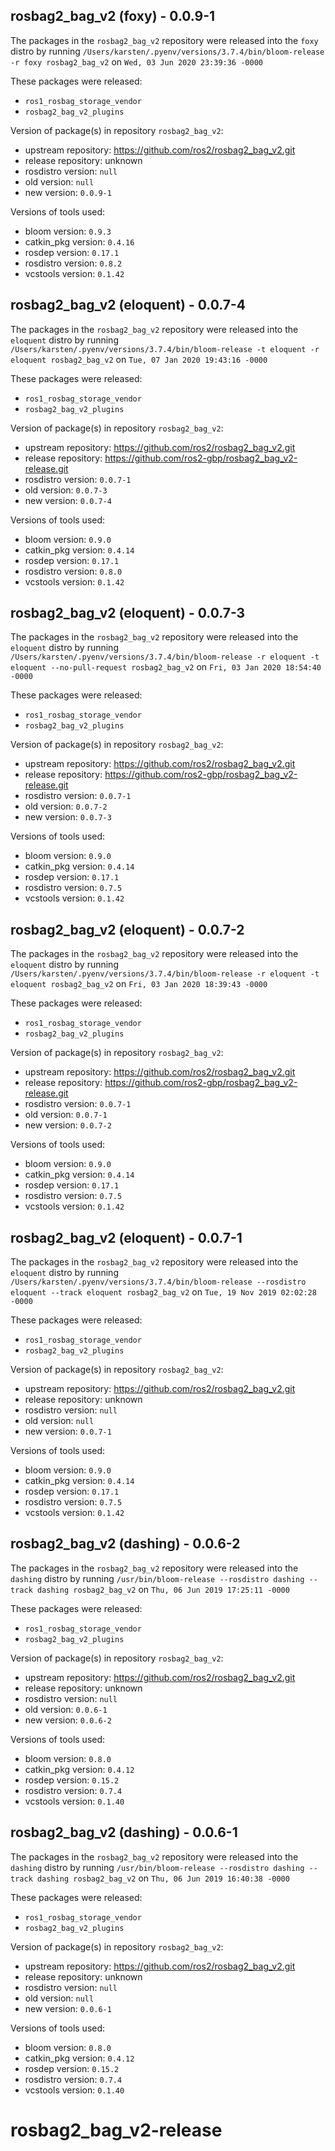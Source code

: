 ## rosbag2_bag_v2 (foxy) - 0.0.9-1

The packages in the `rosbag2_bag_v2` repository were released into the `foxy` distro by running `/Users/karsten/.pyenv/versions/3.7.4/bin/bloom-release -r foxy rosbag2_bag_v2` on `Wed, 03 Jun 2020 23:39:36 -0000`

These packages were released:
- `ros1_rosbag_storage_vendor`
- `rosbag2_bag_v2_plugins`

Version of package(s) in repository `rosbag2_bag_v2`:

- upstream repository: https://github.com/ros2/rosbag2_bag_v2.git
- release repository: unknown
- rosdistro version: `null`
- old version: `null`
- new version: `0.0.9-1`

Versions of tools used:

- bloom version: `0.9.3`
- catkin_pkg version: `0.4.16`
- rosdep version: `0.17.1`
- rosdistro version: `0.8.2`
- vcstools version: `0.1.42`


## rosbag2_bag_v2 (eloquent) - 0.0.7-4

The packages in the `rosbag2_bag_v2` repository were released into the `eloquent` distro by running `/Users/karsten/.pyenv/versions/3.7.4/bin/bloom-release -t eloquent -r eloquent rosbag2_bag_v2` on `Tue, 07 Jan 2020 19:43:16 -0000`

These packages were released:
- `ros1_rosbag_storage_vendor`
- `rosbag2_bag_v2_plugins`

Version of package(s) in repository `rosbag2_bag_v2`:

- upstream repository: https://github.com/ros2/rosbag2_bag_v2.git
- release repository: https://github.com/ros2-gbp/rosbag2_bag_v2-release.git
- rosdistro version: `0.0.7-1`
- old version: `0.0.7-3`
- new version: `0.0.7-4`

Versions of tools used:

- bloom version: `0.9.0`
- catkin_pkg version: `0.4.14`
- rosdep version: `0.17.1`
- rosdistro version: `0.8.0`
- vcstools version: `0.1.42`


## rosbag2_bag_v2 (eloquent) - 0.0.7-3

The packages in the `rosbag2_bag_v2` repository were released into the `eloquent` distro by running `/Users/karsten/.pyenv/versions/3.7.4/bin/bloom-release -r eloquent -t eloquent --no-pull-request rosbag2_bag_v2` on `Fri, 03 Jan 2020 18:54:40 -0000`

These packages were released:
- `ros1_rosbag_storage_vendor`
- `rosbag2_bag_v2_plugins`

Version of package(s) in repository `rosbag2_bag_v2`:

- upstream repository: https://github.com/ros2/rosbag2_bag_v2.git
- release repository: https://github.com/ros2-gbp/rosbag2_bag_v2-release.git
- rosdistro version: `0.0.7-1`
- old version: `0.0.7-2`
- new version: `0.0.7-3`

Versions of tools used:

- bloom version: `0.9.0`
- catkin_pkg version: `0.4.14`
- rosdep version: `0.17.1`
- rosdistro version: `0.7.5`
- vcstools version: `0.1.42`


## rosbag2_bag_v2 (eloquent) - 0.0.7-2

The packages in the `rosbag2_bag_v2` repository were released into the `eloquent` distro by running `/Users/karsten/.pyenv/versions/3.7.4/bin/bloom-release -r eloquent -t eloquent rosbag2_bag_v2` on `Fri, 03 Jan 2020 18:39:43 -0000`

These packages were released:
- `ros1_rosbag_storage_vendor`
- `rosbag2_bag_v2_plugins`

Version of package(s) in repository `rosbag2_bag_v2`:

- upstream repository: https://github.com/ros2/rosbag2_bag_v2.git
- release repository: https://github.com/ros2-gbp/rosbag2_bag_v2-release.git
- rosdistro version: `0.0.7-1`
- old version: `0.0.7-1`
- new version: `0.0.7-2`

Versions of tools used:

- bloom version: `0.9.0`
- catkin_pkg version: `0.4.14`
- rosdep version: `0.17.1`
- rosdistro version: `0.7.5`
- vcstools version: `0.1.42`


## rosbag2_bag_v2 (eloquent) - 0.0.7-1

The packages in the `rosbag2_bag_v2` repository were released into the `eloquent` distro by running `/Users/karsten/.pyenv/versions/3.7.4/bin/bloom-release --rosdistro eloquent --track eloquent rosbag2_bag_v2` on `Tue, 19 Nov 2019 02:02:28 -0000`

These packages were released:
- `ros1_rosbag_storage_vendor`
- `rosbag2_bag_v2_plugins`

Version of package(s) in repository `rosbag2_bag_v2`:

- upstream repository: https://github.com/ros2/rosbag2_bag_v2.git
- release repository: unknown
- rosdistro version: `null`
- old version: `null`
- new version: `0.0.7-1`

Versions of tools used:

- bloom version: `0.9.0`
- catkin_pkg version: `0.4.14`
- rosdep version: `0.17.1`
- rosdistro version: `0.7.5`
- vcstools version: `0.1.42`


## rosbag2_bag_v2 (dashing) - 0.0.6-2

The packages in the `rosbag2_bag_v2` repository were released into the `dashing` distro by running `/usr/bin/bloom-release --rosdistro dashing --track dashing rosbag2_bag_v2` on `Thu, 06 Jun 2019 17:25:11 -0000`

These packages were released:
- `ros1_rosbag_storage_vendor`
- `rosbag2_bag_v2_plugins`

Version of package(s) in repository `rosbag2_bag_v2`:

- upstream repository: https://github.com/ros2/rosbag2_bag_v2.git
- release repository: unknown
- rosdistro version: `null`
- old version: `0.0.6-1`
- new version: `0.0.6-2`

Versions of tools used:

- bloom version: `0.8.0`
- catkin_pkg version: `0.4.12`
- rosdep version: `0.15.2`
- rosdistro version: `0.7.4`
- vcstools version: `0.1.40`


## rosbag2_bag_v2 (dashing) - 0.0.6-1

The packages in the `rosbag2_bag_v2` repository were released into the `dashing` distro by running `/usr/bin/bloom-release --rosdistro dashing --track dashing rosbag2_bag_v2` on `Thu, 06 Jun 2019 16:40:38 -0000`

These packages were released:
- `ros1_rosbag_storage_vendor`
- `rosbag2_bag_v2_plugins`

Version of package(s) in repository `rosbag2_bag_v2`:

- upstream repository: https://github.com/ros2/rosbag2_bag_v2.git
- release repository: unknown
- rosdistro version: `null`
- old version: `null`
- new version: `0.0.6-1`

Versions of tools used:

- bloom version: `0.8.0`
- catkin_pkg version: `0.4.12`
- rosdep version: `0.15.2`
- rosdistro version: `0.7.4`
- vcstools version: `0.1.40`


# rosbag2_bag_v2-release